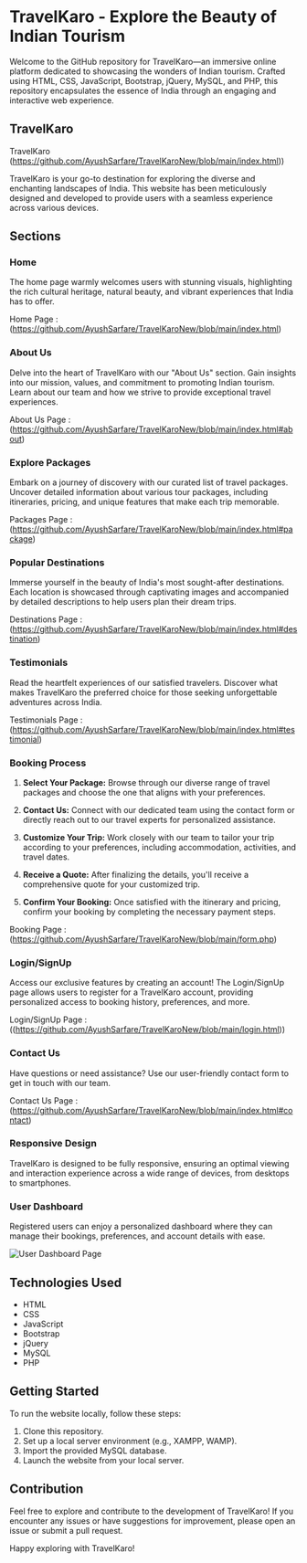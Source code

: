 # TravelKaro - Explore the Beauty of Indian Tourism

Welcome to the GitHub repository for TravelKaro—an immersive online platform dedicated to showcasing the wonders of Indian tourism. Crafted using HTML, CSS, JavaScript, Bootstrap, jQuery, MySQL, and PHP, this repository encapsulates the essence of India through an engaging and interactive web experience.

## TravelKaro

TravelKaro (https://github.com/AyushSarfare/TravelKaroNew/blob/main/index.html))

TravelKaro is your go-to destination for exploring the diverse and enchanting landscapes of India. This website has been meticulously designed and developed to provide users with a seamless experience across various devices.

## Sections

### Home

The home page warmly welcomes users with stunning visuals, highlighting the rich cultural heritage, natural beauty, and vibrant experiences that India has to offer.

Home Page : (https://github.com/AyushSarfare/TravelKaroNew/blob/main/index.html)

### About Us

Delve into the heart of TravelKaro with our "About Us" section. Gain insights into our mission, values, and commitment to promoting Indian tourism. Learn about our team and how we strive to provide exceptional travel experiences.

About Us Page : (https://github.com/AyushSarfare/TravelKaroNew/blob/main/index.html#about)

### Explore Packages

Embark on a journey of discovery with our curated list of travel packages. Uncover detailed information about various tour packages, including itineraries, pricing, and unique features that make each trip memorable.

Packages Page : (https://github.com/AyushSarfare/TravelKaroNew/blob/main/index.html#package)

### Popular Destinations

Immerse yourself in the beauty of India's most sought-after destinations. Each location is showcased through captivating images and accompanied by detailed descriptions to help users plan their dream trips.

Destinations Page : (https://github.com/AyushSarfare/TravelKaroNew/blob/main/index.html#destination)

### Testimonials

Read the heartfelt experiences of our satisfied travelers. Discover what makes TravelKaro the preferred choice for those seeking unforgettable adventures across India.

Testimonials Page : (https://github.com/AyushSarfare/TravelKaroNew/blob/main/index.html#testimonial)

### Booking Process

1. **Select Your Package:** Browse through our diverse range of travel packages and choose the one that aligns with your preferences.

2. **Contact Us:** Connect with our dedicated team using the contact form or directly reach out to our travel experts for personalized assistance.

3. **Customize Your Trip:** Work closely with our team to tailor your trip according to your preferences, including accommodation, activities, and travel dates.

4. **Receive a Quote:** After finalizing the details, you'll receive a comprehensive quote for your customized trip.

5. **Confirm Your Booking:** Once satisfied with the itinerary and pricing, confirm your booking by completing the necessary payment steps.

Booking Page : (https://github.com/AyushSarfare/TravelKaroNew/blob/main/form.php)

### Login/SignUp

Access our exclusive features by creating an account! The Login/SignUp page allows users to register for a TravelKaro account, providing personalized access to booking history, preferences, and more.

Login/SignUp Page : ((https://github.com/AyushSarfare/TravelKaroNew/blob/main/login.html))

### Contact Us

Have questions or need assistance? Use our user-friendly contact form to get in touch with our team.

Contact Us Page : (https://github.com/AyushSarfare/TravelKaroNew/blob/main/index.html#contact)

### Responsive Design

TravelKaro is designed to be fully responsive, ensuring an optimal viewing and interaction experience across a wide range of devices, from desktops to smartphones.

### User Dashboard

Registered users can enjoy a personalized dashboard where they can manage their bookings, preferences, and account details with ease.

![User Dashboard Page](url_to_dashboard_screenshot)

## Technologies Used

- HTML
- CSS
- JavaScript
- Bootstrap
- jQuery
- MySQL
- PHP

## Getting Started

To run the website locally, follow these steps:

1. Clone this repository.
2. Set up a local server environment (e.g., XAMPP, WAMP).
3. Import the provided MySQL database.
4. Launch the website from your local server.

## Contribution

Feel free to explore and contribute to the development of TravelKaro! If you encounter any issues or have suggestions for improvement, please open an issue or submit a pull request.

Happy exploring with TravelKaro!
